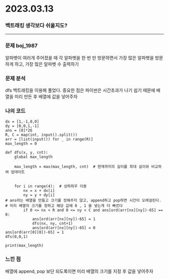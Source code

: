 # 2023.03.13

### 백트래킹 생각보다 쉬울지도?

---

### 문제 boj_1987

알파벳이 여러개 주어졌을 때 각 알파벳을 한 번 만 방문하면서 가장 많은 알파벳을 방문하게 하고, 가장 많은 알파벳 수 출력하기

### 문제 분석

dfs 백트래킹을 이용해 풀었다. 중요한 점은 파이썬은 시간초과가 나기 쉽기 때문에 배열을 미리 만든 후 배열에 값을 넣어주자

### 나의 코드

```
dx = [1,-1,0,0]
dy = [0,0,1,-1]
ans = [0]*26
R, C = map(int, input().split())
arr = [list(input()) for _ in range(R)]
max_length = 0

def dfs(x, y, cnt):
    global max_length

    max_length = max(max_length, cnt)  # 현재까지의 길이를 최대 길이와 비교하여 업데이트


    for i in range(4):  # 상하좌우 이동
        nx = x + dx[i]
        ny = y + dy[i]
# ans라는 배열을 만들고 크기를 정해주지 않고, append하고 pop하면 시간이 오래걸린다.
# 미리 배열의 크기를 정하고 해당 값에 0 , 1 을 넣는게 더 빠르다
        if 0 <= nx < R and 0 <= ny < C and ans[ord(arr[nx][ny])-65] == 0:
            ans[ord(arr[nx][ny])-65] = 1
            dfs(nx, ny, cnt+1)
            ans[ord(arr[nx][ny])-65] = 0
ans[ord(arr[0][0])-65] = 1
dfs(0,0,1)

print(max_length)
```

### 느낀 점

배열에 append, pop 보단 되도록이면 미리 배열의 크기를 지정 후 값을 넣어주자
